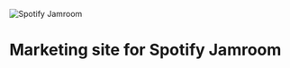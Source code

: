 ![Spotify Jamroom](https://spotify-jamroom.firebaseapp.com/static/spotify-jamroom.57e24500.svg)
# Marketing site for Spotify Jamroom
